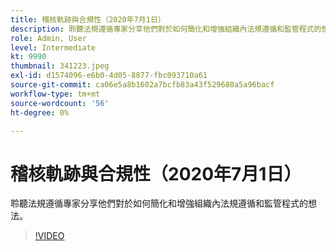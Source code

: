 ```yaml
---
title: 稽核軌跡與合規性（2020年7月1日）
description: 聆聽法規遵循專家分享他們對於如何簡化和增強組織內法規遵循和監管程式的想法。
role: Admin, User
level: Intermediate
kt: 9990
thumbnail: 341223.jpeg
exl-id: d1574096-e6b0-4d05-8877-fbc093710a61
source-git-commit: ca06e5a8b1602a7bcfb83a43f529680a5a96bacf
workflow-type: tm+mt
source-wordcount: '56'
ht-degree: 0%

---
```


# 稽核軌跡與合規性（2020年7月1日）

聆聽法規遵循專家分享他們對於如何簡化和增強組織內法規遵循和監管程式的想法。

>[!VIDEO](https://video.tv.adobe.com/v/341223/?quality=12&learn=on)

